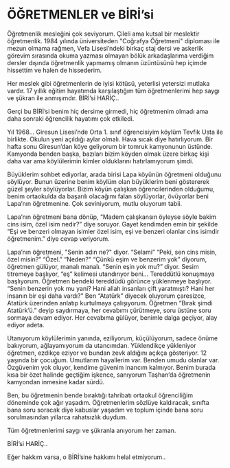 # ÖĞRETMENLER ve BİRİ’si

Öğretmenlik mesleğini çok seviyorum. Çileli ama kutsal bir meslektir öğretmenlik. 1984 yılında üniversiteden "Coğrafya Öğretmeni" diploması ile mezun olmama rağmen, Vefa Lisesi’ndeki birkaç staj dersi ve askerlik görevim sırasında okuma yazması olmayan bölük arkadaşlarıma verdiğim dersler dışında öğretmenlik yapmamış olmanın üzüntüsünü hep içimde hissettim ve halen de hissederim.

Her meslek gibi öğretmenlerin de iyisi kötüsü, yeterlisi yetersizi mutlaka vardır. 17 yıllık eğitim hayatımda karşılaştığım tüm öğretmenlerimi hep saygı ve şükran ile anmışımdır. BİRİ’si HARİÇ..

Gerçi bu BİRİ’si benim hiç dersime girmedi, hiç öğretmenim olmadı ama daha sonraki öğrencilik hayatımı çok etkiledi.

Yıl 1968... Giresun Lisesi’nde Orta 1. sınıf öğrencisiyim köylüm Tevfik Usta ile birlikte. Okulun yeni açıldığı aylar olmalı. Hava sıcak diye hatırlıyorum. Bir hafta sonu Giresun’dan köye geliyorum bir tomruk kamyonunun üstünde. Kamyonda benden başka, bazıları bizim köyden olmak üzere birkaç kişi daha var ama köylülerimin kimler olduklarını hatırlamıyorum şimdi.

Büyüklerim sohbet ediyorlar, arada birisi Lapa köyünün öğretmeni olduğunu söylüyor. Bunun üzerine benim köylüm olan büyüklerim beni göstererek güzel şeyler söylüyorlar. Bizim köyün çalışkan öğrencilerinden olduğumu, benim ortaokulda da başarılı olacağımı falan söylüyorlar, övüyorlar beni Lapa’nın öğretmenine. Çok seviniyorum, mutlu oluyorum tabii.

Lapa’nın öğretmeni bana dönüp, “Madem çalışkansın öyleyse söyle bakim cins isim, özel isim nedir?” diye soruyor. Gayet kendimden emin bir şekilde “Eşi ve benzeri olmayan isimler özel isim, eşi ve benzeri olanlar cins isimdir öğretmenim.” diye cevap veriyorum.

Lapa’nın öğretmeni, "Senin adın ne?" diyor.
“Selami”
“Peki, sen cins misin, özel misin?”
“Özel.”
“Neden?"
“Çünkü eşim ve benzerim yok” diyorum, öğretmen gülüyor, manalı manalı.
“Senin eşin yok mu?” diyor.
Sesim titremeye başlıyor, “eş” kelimesi utandırıyor beni... Tereddütlü konuşmaya başlıyorum. Öğretmen bendeki tereddüdü görünce yüklenmeye başlıyor.
“Senin benzerin yok mu yani? Hani allah insanları çift yaratmıştı? Hani her insanın bir eşi daha vardı?"
Ben “Atatürk” diyecek oluyorum çaresizce, Atatürk üzerinden anlatıp kurtulmaya çalışıyorum.
Öğretmen “Bırak şimdi Atatürk’ü.” deyip saydırmaya, her cevabımı çürütmeye, soru üstüne soru sormaya devam ediyor. Her cevabıma gülüyor, benimle dalga geçiyor, alay ediyor adeta.

Utanıyorum köylülerimin yanında, eziliyorum, küçülüyorum, sadece önüme bakıyorum, ağlayamıyorum da utancımdan. Yüklendikçe yükleniyor öğretmen, ezdikçe eziyor ve bundan zevk aldığını açıkça gösteriyor. 12 yaşında bir çocuğum. Umutlarım hayallerim var. Benden umudu olanlar var. Özgüvenim yok oluyor, kendime güvenim inancım kalmıyor. Benim burada kısa bir özet halinde geçtiğim işkence, sanıyorum Taşhan’da öğretmenin kamyondan inmesine kadar sürdü.

Ben, bu öğretmenin bende bıraktığı tahribatı ortaokul öğrenciliğim döneminde çok ağır yaşadım. Öğretmenlerim sözlüye kaldıracak, sınıfta bana soru soracak diye kabuslar yaşadım ve toplum içinde bana soru sorulmasından yıllarca rahatsızlık duydum.

Tüm öğretmenlerimi saygı ve şükranla anıyorum her zaman.

BİRİ’si HARİÇ..

Eğer hakkım varsa, o BİRİ’sine hakkımı helal etmiyorum..
